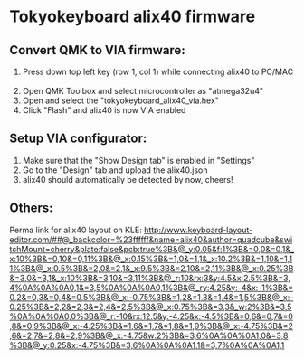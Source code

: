 # Tokyokeyboard alix40 firmware

## Convert QMK to VIA firmware:
1. Press down top left key (row 1, col 1) while connecting alix40 to PC/MAC
​
2. Open QMK Toolbox and select microcontroller as "atmega32u4"
​
3. Open and select the "tokyokeyboard_alix40_via.hex"
​
4. Click "Flash" and alix40 is now VIA enabled

## Setup VIA configurator:
1. Make sure that the "Show Design tab" is enabled in "Settings"
​
2. Go to the "Design" tab and upload the alix40.json
​
3. alix40 should automatically be detected by now, cheers!
​
​
## Others:
Perma link for alix40 layout on KLE: http://www.keyboard-layout-editor.com/##@_backcolor=%23ffffff&name=alix40&author=quadcube&switchMount=cherry&plate:false&pcb:true%3B&@_y:0.05&f:1%3B&=0,0&=0,1&_x:10%3B&=0,10&=0,11%3B&@_x:0.15%3B&=1,0&=1,1&_x:10.2%3B&=1,10&=1,11%3B&@_x:0.5%3B&=2,0&=2,1&_x:9.5%3B&=2,10&=2,11%3B&@_x:0.25%3B&=3,0&=3,1&_x:10%3B&=3,10&=3,11%3B&@_r:10&rx:3&y:4.5&x:2.5%3B&=3,4%0A%0A%0A0,1&=3,5%0A%0A%0A0,1%3B&@_ry:4.25&y:-4&x:-1%3B&=0,2&=0,3&=0,4&=0,5%3B&@_x:-0.75%3B&=1,2&=1,3&=1,4&=1,5%3B&@_x:-0.25%3B&=2,2&=2,3&=2,4&=2,5%3B&@_x:0.75%3B&=3,3&_w:2%3B&=3,5%0A%0A%0A0,0%3B&@_r:-10&rx:12.5&y:-4.25&x:-4.5%3B&=0,6&=0,7&=0,8&=0,9%3B&@_x:-4.25%3B&=1,6&=1,7&=1,8&=1,9%3B&@_x:-4.75%3B&=2,6&=2,7&=2,8&=2,9%3B&@_x:-4.75&w:2%3B&=3,6%0A%0A%0A1,0&=3,8%3B&@_y:0.25&x:-4.75%3B&=3,6%0A%0A%0A1,1&=3,7%0A%0A%0A1,1
